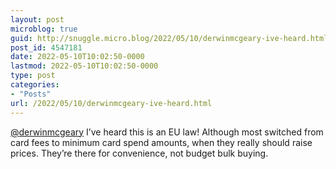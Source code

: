 ```yaml
---
layout: post
microblog: true
guid: http://snuggle.micro.blog/2022/05/10/derwinmcgeary-ive-heard.html
post_id: 4547181
date: 2022-05-10T10:02:50-0000
lastmod: 2022-05-10T10:02:50-0000
type: post
categories:
- "Posts"
url: /2022/05/10/derwinmcgeary-ive-heard.html
---
```

<p><span class="h-card" translate="no"><a href="https://octodon.social/@derwinmcgeary" class="u-url mention">@<span>derwinmcgeary</span></a></span> I’ve heard this is an EU law! Although most switched from card fees to minimum card spend amounts, when they really should raise prices. They’re there for convenience, not budget bulk buying.</p>
